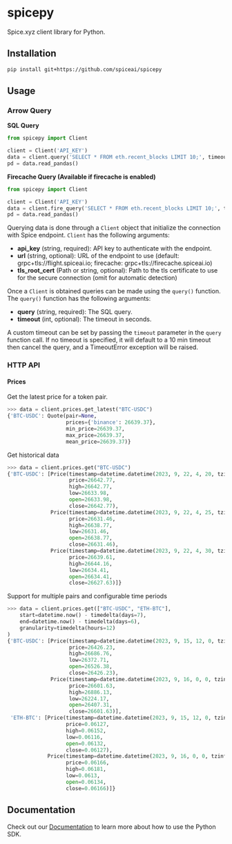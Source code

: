 # spicepy

Spice.xyz client library for Python.

## Installation

```bash
pip install git+https://github.com/spiceai/spicepy
```

## Usage

### Arrow Query

**SQL Query**

```python
from spicepy import Client

client = Client('API_KEY')
data = client.query('SELECT * FROM eth.recent_blocks LIMIT 10;', timeout=5*60)
pd = data.read_pandas()
```

**Firecache Query (Available if firecache is enabled)**

```python
from spicepy import Client

client = Client('API_KEY')
data = client.fire_query('SELECT * FROM eth.recent_blocks LIMIT 10;', timeout=5*60)
pd = data.read_pandas()
```

Querying data is done through a `Client` object that initialize the connection with Spice endpoint. `Client` has the following arguments:

- **api_key** (string, required): API key to authenticate with the endpoint.
- **url** (string, optional): URL of the endpoint to use (default: grpc+tls://flight.spiceai.io; firecache: grpc+tls://firecache.spiceai.io)
- **tls_root_cert** (Path or string, optional): Path to the tls certificate to use for the secure connection (omit for automatic detection)

Once a `Client` is obtained queries can be made using the `query()` function. The `query()` function has the following arguments:

- **query** (string, required): The SQL query.
- **timeout** (int, optional): The timeout in seconds.

A custom timeout can be set by passing the `timeout` parameter in the `query` function call. If no timeout is specified, it will default to a 10 min timeout then cancel the query, and a TimeoutError exception will be raised.

### HTTP API
#### Prices
Get the latest price for a token pair.
```python
>>> data = client.prices.get_latest("BTC-USDC")
{'BTC-USDC': Quote(pair=None,
                   prices={'binance': 26639.37},
                   min_price=26639.37,
                   max_price=26639.37,
                   mean_price=26639.37)}
```

Get historical data 
```python
>>> data = client.prices.get("BTC-USDC")
{'BTC-USDC': [Price(timestamp=datetime.datetime(2023, 9, 22, 4, 20, tzinfo=datetime.timezone.utc),
                    price=26642.77,
                    high=26642.77,
                    low=26633.98,
                    open=26633.98,
                    close=26642.77),
              Price(timestamp=datetime.datetime(2023, 9, 22, 4, 25, tzinfo=datetime.timezone.utc),
                    price=26631.46,
                    high=26638.77,
                    low=26631.46,
                    open=26638.77,
                    close=26631.46),
              Price(timestamp=datetime.datetime(2023, 9, 22, 4, 30, tzinfo=datetime.timezone.utc),
                    price=26639.61,
                    high=26644.16,
                    low=26634.41,
                    open=26634.41,
                    close=26627.63)]}
```

Support for multiple pairs and configurable time periods
```python
>>> data = client.prices.get(["BTC-USDC", "ETH-BTC"],
    start=datetime.now() - timedelta(days=7),
    end=datetime.now() - timedelta(days=6),
    granularity=timedelta(hours=12)
)
{'BTC-USDC': [Price(timestamp=datetime.datetime(2023, 9, 15, 12, 0, tzinfo=datetime.timezone.utc),
                    price=26426.23,
                    high=26686.76,
                    low=26372.71,
                    open=26526.38,
                    close=26426.23),
              Price(timestamp=datetime.datetime(2023, 9, 16, 0, 0, tzinfo=datetime.timezone.utc),
                    price=26601.63,
                    high=26886.13,
                    low=26224.17,
                    open=26407.31,
                    close=26601.63)],
 'ETH-BTC': [Price(timestamp=datetime.datetime(2023, 9, 15, 12, 0, tzinfo=datetime.timezone.utc),
                   price=0.06127,
                   high=0.06152,
                   low=0.06116,
                   open=0.06132,
                   close=0.06127),
             Price(timestamp=datetime.datetime(2023, 9, 16, 0, 0, tzinfo=datetime.timezone.utc),
                   price=0.06166,
                   high=0.06181,
                   low=0.0613,
                   open=0.06134,
                   close=0.06166)]}

```

## Documentation

Check out our [Documentation](https://docs.spice.xyz/sdks/python-sdk) to learn more about how to use the Python SDK.
